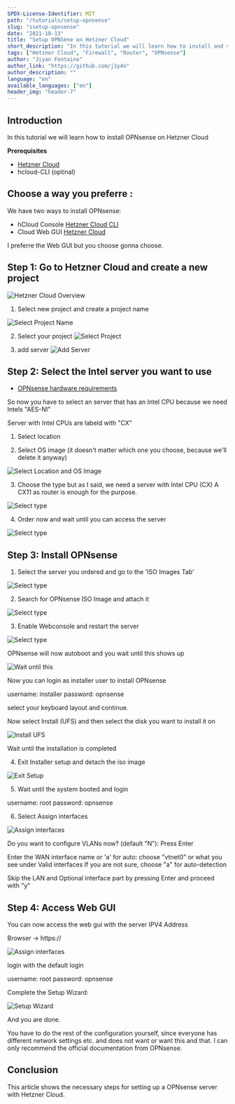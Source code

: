 ```yaml
---
SPDX-License-Identifier: MIT
path: "/tutorials/setup-opnsense"
slug: "ssetup-opnsense"
date: "2021-10-13"
title: "Setup OPNSene on Hetzner Cloud"
short_description: "In this tutorial we will learn how to install and setup OPNsense on Hetzner Cloud"
tags: ["Hetzner Cloud", "Firewall", "Router", "OPNsense"]
author: "Jiyan Fontaine"
author_link: "https://github.com/j1y4n"
author_description: ""
language: "en"
available_languages: ["en"]
header_img: "header-7"
---
```


## Introduction

In this tutorial we will learn how to install OPNsense on Hetzner Cloud

**Prerequisites**

- [Hetzner Cloud](https://console.hetzner.cloud/)
- hcloud-CLI (optinal)

## Choose a way you preferre :

We have two ways to install OPNsense:

- hCloud Console [Hetzner Cloud CLI](https://github.com/hetznercloud/cli)
- Cloud Web GUI [Hetzner Cloud](https://console.hetzner.cloud/)

I preferre the Web GUI but you choose gonna choose.

## Step 1: Go to Hetzner Cloud and create a new project

![Hetzner Cloud Overview](https://github.com/j1y4n/community-content/blob/master/tutorials/setup-opnsense/img/h-cloud.png)

1. Select new project and create a project name

![Select Project Name](https://github.com/j1y4n/community-content/blob/master/tutorials/setup-opnsense/img/projectname.png)

2. Select your project
   ![Select Project](https://github.com/j1y4n/community-content/blob/master/tutorials/setup-opnsense/img/project.png)

3. add server
   ![Add Server](https://github.com/j1y4n/community-content/blob/master/tutorials/setup-opnsense/img/add_server.png)

## Step 2: Select the Intel server you want to use

- [OPNsense hardware requirements](https://docs.opnsense.org/manual/hardware.html)

So now you have to select an server that has an Intel CPU because we need Intels "AES-NI"

Server with Intel CPUs are labeld with "CX"

1.  Select location

2.  Select OS image (it doesn't matter which one you choose, because we'll delete it anyway)

![Select Location and OS Image](https://github.com/j1y4n/community-content/blob/master/tutorials/setup-opnsense/img/location-os-image.png)

3.  Choose the type but as I said, we need a server with Intel CPU (CX)
    A CX11 as router is enough for the purpose.

![Select type](https://github.com/j1y4n/community-content/blob/master/tutorials/setup-opnsense/img/system.png)

4.  Order now and wait until you can access the server

![Select type](https://github.com/j1y4n/community-content/blob/master/tutorials/setup-opnsense/img/install-progress.png)

## Step 3: Install OPNsense

1. Select the server you ordered and go to the 'ISO Images Tab'

![Select type](https://github.com/j1y4n/community-content/blob/master/tutorials/setup-opnsense/img/iso-images.png)

2. Search for OPNsense ISO Image and attach it

![Select type](https://github.com/j1y4n/community-content/blob/master/tutorials/setup-opnsense/img/search-iso.png)

3. Enable Webconsole and restart the server

![Select type](https://github.com/j1y4n/community-content/blob/master/tutorials/setup-opnsense/img/enable-webconsole.png)

OPNsense will now autoboot and you wait until this shows up

![Wait until this](https://github.com/j1y4n/community-content/blob/master/tutorials/setup-opnsense/img/wait-until-this.png)

Now you can login as installer user to install OPNsense

username: installer
password: opnsense

select your keyboard layout and continue.

Now select Install (UFS) and then select the disk you want to install it on

![Install UFS](https://github.com/j1y4n/community-content/blob/master/tutorials/setup-opnsense/img/install-disk.png)

Wait until the installation is completed

4. Exit Installer setup and detach the iso image

![Exit Setup](https://github.com/j1y4n/community-content/blob/master/tutorials/setup-opnsense/img/exit-installer.png)

5. Wait until the system booted and login

username: root
password: opnsense

6. Select Assign interfaces

![Assign interfaces](https://github.com/j1y4n/community-content/blob/master/tutorials/setup-opnsense/img/assign-inet.png)

Do you want to configure VLANs now? (default "N"): Press Enter

Enter the WAN interface name or 'a' for auto: choose "vtnet0" or what you see under Valid interfaces
If you are not sure, choose "a" for auto-detection

Skip the LAN and Optional interface part by pressing Enter and proceed with "y"

## Step 4: Access Web GUI

You can now access the web gui with the server IPV4 Address

Browser -> https://<your-server-ipv4>

![Assign interfaces](https://github.com/j1y4n/community-content/blob/master/tutorials/setup-opnsense/img/web-gui.png)

login with the default login

username: root
password: opnsense

Complete the Setup Wizard:

![Setup Wizard](https://github.com/j1y4n/community-content/blob/master/tutorials/setup-opnsense/img/web-setup-wizard.png)

And you are done.

You have to do the rest of the configuration yourself, since everyone has different network settings etc.
and does not want or want this and that. I can only recommend the official documentation from OPNsense.

## Conclusion

This article shows the necessary steps for setting up a OPNsense server with Hetzner Cloud.
